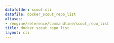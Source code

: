 ```yaml
---
datafolder: scout-cli
datafile: docker_scout_repo_list
aliases:
- /engine/reference/commandline/scout_repo_list
title: docker scout repo list
layout: cli
---
```


<!--
此页面是根据 Docker 源代码自动生成的。如果您想建议更改此处显示的文本，请在 GitHub 上的源代码仓库中打开一个工单：

https://github.com/docker/scout-cli
-->
